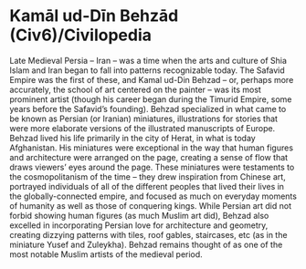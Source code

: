 # Kamāl ud-Dīn Behzād (Civ6)/Civilopedia

Late Medieval Persia – Iran – was a time when the arts and culture of Shia Islam and Iran began to fall into patterns recognizable today. The Safavid Empire was the first of these, and Kamal ud-Din Behzad – or, perhaps more accurately, the school of art centered on the painter – was its most prominent artist (though his career began during the Timurid Empire, some years before the Safavid’s founding). Behzad specialized in what came to be known as Persian (or Iranian) miniatures, illustrations for stories that were more elaborate versions of the illustrated manuscripts of Europe.
Behzad lived his life primarily in the city of Herat, in what is today Afghanistan. His miniatures were exceptional in the way that human figures and architecture were arranged on the page, creating a sense of flow that draws viewers’ eyes around the page. These miniatures were testaments to the cosmopolitanism of the time – they drew inspiration from Chinese art, portrayed individuals of all of the different peoples that lived their lives in the globally-connected empire, and focused as much on everyday moments of humanity as well as those of conquering kings. While Persian art did not forbid showing human figures (as much Muslim art did), Behzad also excelled in incorporating Persian love for architecture and geometry, creating dizzying patterns with tiles, roof gables, staircases, etc (as in the miniature Yusef and Zuleykha).
Behzad remains thought of as one of the most notable Muslim artists of the medieval period.